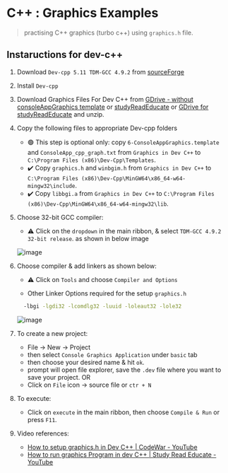 # C++ : Graphics Examples

> practising C++ graphics (turbo c++) using `graphics.h` file.

## Instaructions for dev-c++

1. Download `Dev-cpp 5.11 TDM-GCC 4.9.2` from [sourceForge](https://sourceforge.net/projects/orwelldevcpp/)
2. Install `Dev-cpp`
3. Download Graphics Files For Dev C++ from [GDrive - without consoleAppGraphics template](https://drive.google.com/file/d/16xZBvFXf7yFjxwTpuyevK1KPuLgUeZFh/view) or [studyReadEducate](https://studyreadeducate.com/c-graphics-files-for-dev-c-and-codeblocks/) or [GDrive for studyReadEducate](https://drive.google.com/file/d/14BLoBy0PA_A7_gdgO6UWiLEzrMPr7Hua/view) and unzip.
4. Copy the following files to appropriate Dev-cpp folders

   - 🟢 This step is optional only: copy `6-ConsoleAppGraphics.template` and `ConsoleApp_cpp_graph.txt` from `Graphics in Dev C++` to `C:\Program Files (x86)\Dev-Cpp\Templates`.
   - ✔️ Copy `graphics.h` and `winbgim.h` from `Graphics in Dev C++` to `C:\Program Files (x86)\Dev-Cpp\MinGW64\x86_64-w64-mingw32\include`.
   - ✔️ Copy `libbgi.a` from `Graphics in Dev C++` to `C:\Program Files (x86)\Dev-Cpp\MinGW64\x86_64-w64-mingw32\lib`.

5. Choose 32-bit GCC compiler:

   - ⚠️ Click on the `dropdown` in the main ribbon, & select `TDM-GCC 4.9.2 32-bit release`. as shown in below image

   ![image](https://user-images.githubusercontent.com/46064269/235348914-50c6f85a-424c-4a81-8732-5e3f26a7b4f7.png)

6. Choose compiler & add linkers as shown below:

   - ⚠️ Click on `Tools` and choose `Compiler and Options`

   - Other Linker Options required for the setup `graphics.h`

   ```bash
     -lbgi -lgdi32 -lcomdlg32 -luuid -loleaut32 -lole32
   ```

   ![image](https://user-images.githubusercontent.com/46064269/235352378-34e095f0-982f-4733-9bd7-e45bdd9f0c13.png)

7. To create a new project:
   - File -> New -> Project
   - then select `Console Graphics Application` under `basic` tab
   - then choose your desired name & hit `ok`.
   - prompt will open file explorer, save the `.dev` file where you want to save your project.
     OR
   * Click on `File` icon -> source file or `ctr + N`
8. To execute:
   - Click on `execute` in the main ribbon, then choose `Compile & Run` or press `F11`.
9. Video references:
   - [How to setup graphics.h in Dev C++ | CodeWar - YouTube](https://www.youtube.com/watch?v=CHFyEnlMnxg)
   - [How to run graphics Program in dev C++ | Study Read Educate - YouTube](https://www.youtube.com/watch?v=TEMhWt9WwTA)
